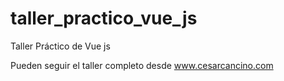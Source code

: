 # taller_practico_vue_js
Taller Práctico de Vue js 

Pueden seguir el taller completo desde www.cesarcancino.com
